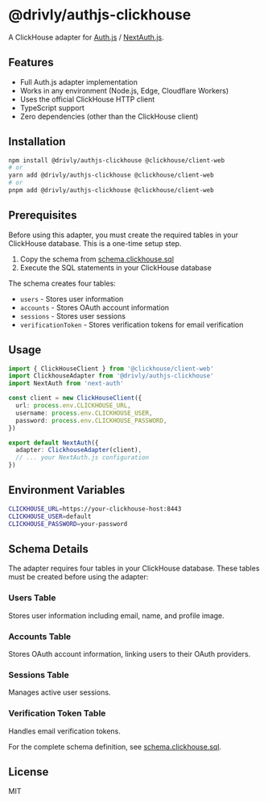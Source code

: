 # @drivly/authjs-clickhouse

A ClickHouse adapter for [Auth.js](https://authjs.dev) / [NextAuth.js](https://next-auth.js.org).

## Features

- Full Auth.js adapter implementation
- Works in any environment (Node.js, Edge, Cloudflare Workers)
- Uses the official ClickHouse HTTP client
- TypeScript support
- Zero dependencies (other than the ClickHouse client)

## Installation

```bash
npm install @drivly/authjs-clickhouse @clickhouse/client-web
# or
yarn add @drivly/authjs-clickhouse @clickhouse/client-web
# or
pnpm add @drivly/authjs-clickhouse @clickhouse/client-web
```

## Prerequisites

Before using this adapter, you must create the required tables in your ClickHouse database. This is a one-time setup step.

1. Copy the schema from [schema.clickhouse.sql](./test/schema.clickhouse.sql)
2. Execute the SQL statements in your ClickHouse database

The schema creates four tables:

- `users` - Stores user information
- `accounts` - Stores OAuth account information
- `sessions` - Stores user sessions
- `verificationToken` - Stores verification tokens for email verification

## Usage

```typescript
import { ClickHouseClient } from '@clickhouse/client-web'
import ClickhouseAdapter from '@drivly/authjs-clickhouse'
import NextAuth from 'next-auth'

const client = new ClickHouseClient({
  url: process.env.CLICKHOUSE_URL,
  username: process.env.CLICKHOUSE_USER,
  password: process.env.CLICKHOUSE_PASSWORD,
})

export default NextAuth({
  adapter: ClickhouseAdapter(client),
  // ... your NextAuth.js configuration
})
```

## Environment Variables

```bash
CLICKHOUSE_URL=https://your-clickhouse-host:8443
CLICKHOUSE_USER=default
CLICKHOUSE_PASSWORD=your-password
```

## Schema Details

The adapter requires four tables in your ClickHouse database. These tables must be created before using the adapter:

### Users Table

Stores user information including email, name, and profile image.

### Accounts Table

Stores OAuth account information, linking users to their OAuth providers.

### Sessions Table

Manages active user sessions.

### Verification Token Table

Handles email verification tokens.

For the complete schema definition, see [schema.clickhouse.sql](./test/schema.clickhouse.sql).

## License

MIT
